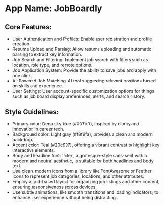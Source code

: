 # **App Name**: JobBoardly

## Core Features:

- User Authentication and Profiles: Enable user registration and profile creation.
- Resume Upload and Parsing: Allow resume uploading and automatic parsing to extract key information.
- Job Search and Filtering: Implement job search with filters such as location, role type, and remote options.
- Job Application System: Provide the ability to save jobs and apply with one click.
- AI-Powered Job Matching: AI tool suggesting relevant positions based on skills and experience.
- User Settings: User account-specific customization options for things such as job board display preferences, alerts, and search history.

## Style Guidelines:

- Primary color: Deep sky blue (#007bff), inspired by clarity and innovation in career tech.
- Background color: Light gray (#f8f9fa), provides a clean and modern backdrop.
- Accent color: Teal (#20c997), offering a vibrant contrast to highlight key interactive elements.
- Body and headline font: 'Inter', a grotesque-style sans-serif with a modern and neutral aesthetic, is suitable for both headlines and body text.
- Use clean, modern icons from a library like FontAwesome or Feather Icons to represent job categories, locations, and other attributes.
- Employ a grid-based layout for organizing job listings and other content, ensuring responsiveness across devices.
- Use subtle animations, like smooth transitions and loading indicators, to enhance user experience without being distracting.
